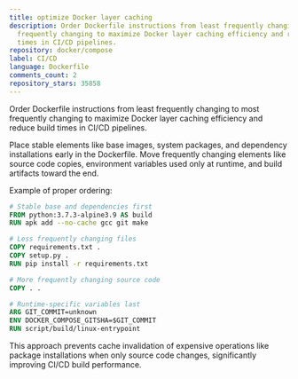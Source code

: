 ```yaml
---
title: optimize Docker layer caching
description: Order Dockerfile instructions from least frequently changing to most
  frequently changing to maximize Docker layer caching efficiency and reduce build
  times in CI/CD pipelines.
repository: docker/compose
label: CI/CD
language: Dockerfile
comments_count: 2
repository_stars: 35858
---
```


Order Dockerfile instructions from least frequently changing to most frequently changing to maximize Docker layer caching efficiency and reduce build times in CI/CD pipelines.

Place stable elements like base images, system packages, and dependency installations early in the Dockerfile. Move frequently changing elements like source code copies, environment variables used only at runtime, and build artifacts toward the end.

Example of proper ordering:
```dockerfile
# Stable base and dependencies first
FROM python:3.7.3-alpine3.9 AS build
RUN apk add --no-cache gcc git make

# Less frequently changing files
COPY requirements.txt .
COPY setup.py .
RUN pip install -r requirements.txt

# More frequently changing source code
COPY . .

# Runtime-specific variables last
ARG GIT_COMMIT=unknown
ENV DOCKER_COMPOSE_GITSHA=$GIT_COMMIT
RUN script/build/linux-entrypoint
```

This approach prevents cache invalidation of expensive operations like package installations when only source code changes, significantly improving CI/CD build performance.